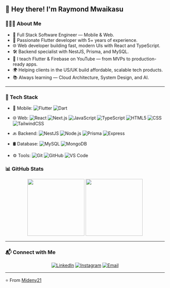 <h2>👋 Hey there! I'm Raymond Mwaikasu</h2>

<h3>👨🏻‍💻 About Me</h3>

- 🚀 Full Stack Software Engineer — Mobile & Web.
- 💙 Passionate Flutter developer with 5+ years of experience.
- 🌐 Web developer building fast, modern UIs with React and TypeScript.
- 🛠️ Backend specialist with NestJS, Prisma, and MySQL.
- 🎥 I teach Flutter & Firebase on YouTube — from MVPs to production-ready apps.
- 🌍 Helping clients in the US/UK build affordable, scalable tech products.
- 📚 Always learning — Cloud Architecture, System Design, and AI.


---

<h3>🧰 Tech Stack</h3>

- 📱 Mobile:
  ![Flutter](https://img.shields.io/badge/-Flutter-333333?style=flat&logo=flutter)
  ![Dart](https://img.shields.io/badge/-Dart-333333?style=flat&logo=dart)

- 🌐 Web:
  ![React](https://img.shields.io/badge/-React-333333?style=flat&logo=react)
  ![Next.js](https://img.shields.io/badge/-Next.js-333333?style=flat&logo=next.js)
  ![JavaScript](https://img.shields.io/badge/-JavaScript-333333?style=flat&logo=javascript)
  ![TypeScript](https://img.shields.io/badge/-TypeScript-333333?style=flat&logo=typescript)
  ![HTML5](https://img.shields.io/badge/-HTML5-333333?style=flat&logo=html5)
  ![CSS](https://img.shields.io/badge/-CSS-333333?style=flat&logo=css3&logoColor=1572B6)
  ![TailwindCSS](https://img.shields.io/badge/-TailwindCSS-333333?style=flat&logo=tailwind-css)

- 🔙 Backend:
  ![NestJS](https://img.shields.io/badge/-NestJS-333333?style=flat&logo=nestjs&logoColor=ea2845)
  ![Node.js](https://img.shields.io/badge/-Node.js-333333?style=flat&logo=node.js)
  ![Prisma](https://img.shields.io/badge/-Prisma-333333?style=flat&logo=prisma)
  ![Express](https://img.shields.io/badge/-Express-333333?style=flat&logo=express)

- 🛢 Database:
  ![MySQL](https://img.shields.io/badge/-MySQL-333333?style=flat&logo=mysql)
  ![MongoDB](https://img.shields.io/badge/-MongoDB-333333?style=flat&logo=mongodb)
 

- ⚙️ Tools:
  ![Git](https://img.shields.io/badge/-Git-333333?style=flat&logo=git)
  ![GitHub](https://img.shields.io/badge/-GitHub-333333?style=flat&logo=github)
  ![VS Code](https://img.shields.io/badge/-VS%20Code-333333?style=flat&logo=visual-studio-code&logoColor=007ACC)


<h3>📊 GitHub Stats</h3>

<p align="center">
  <img height="180em" src="https://github-readme-stats.vercel.app/api?username=Mideny21&theme=buefy&show_icons=true" />
  <img height="180em" src="https://github-readme-stats.vercel.app/api/top-langs/?username=Mideny21&theme=buefy&layout=compact" />
</p>

---

<h3>📬 Connect with Me</h3>

<p align="center">
  <a href="https://www.linkedin.com/in/raymond-mwaikasu/"><img alt="LinkedIn" src="https://img.shields.io/badge/LinkedIn-Raymond%20Mwaikasu-blue?style=flat-square&logo=linkedin"></a>
  <a href="https://www.instagram.com/raymond_codes/"><img alt="Instagram" src="https://img.shields.io/badge/Instagram-raymond.codes-blue?style=flat-square&logo=instagram"></a>
  <a href="mailto:mwaikasu21@gmail.com"><img alt="Email" src="https://img.shields.io/badge/Email-mwaikasu21@gmail.com-blue?style=flat-square&logo=gmail"></a>
</p>

---

⭐️ From [Mideny21](https://github.com/Mideny21)
